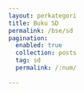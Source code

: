 ```yaml
---
layout: perkategori
title: Buku SD
permalink: /bse/sd
pagination: 
  enabled: true
  collection: posts
  tag: sd
  permalink: /:num/
  
---
```

